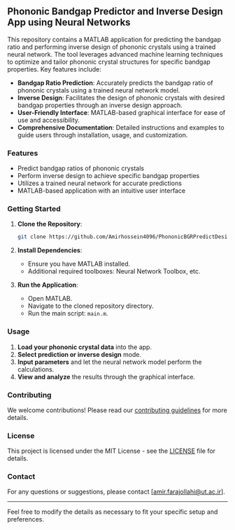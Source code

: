 ## Phononic Bandgap Predictor and Inverse Design App using Neural Networks

This repository contains a MATLAB application for predicting the bandgap ratio and performing inverse design of phononic crystals using a trained neural network. The tool leverages advanced machine learning techniques to optimize and tailor phononic crystal structures for specific bandgap properties. Key features include:

- **Bandgap Ratio Prediction**: Accurately predicts the bandgap ratio of phononic crystals using a trained neural network model.
- **Inverse Design**: Facilitates the design of phononic crystals with desired bandgap properties through an inverse design approach.
- **User-Friendly Interface**: MATLAB-based graphical interface for ease of use and accessibility.
- **Comprehensive Documentation**: Detailed instructions and examples to guide users through installation, usage, and customization.

### Features

- Predict bandgap ratios of phononic crystals
- Perform inverse design to achieve specific bandgap properties
- Utilizes a trained neural network for accurate predictions
- MATLAB-based application with an intuitive user interface

### Getting Started

1. **Clone the Repository**:
    ```bash
    git clone https://github.com/Amirhossein4096/PhononicBGRPredictDesign.git
    ```
2. **Install Dependencies**:
    - Ensure you have MATLAB installed.
    - Additional required toolboxes: Neural Network Toolbox, etc.

3. **Run the Application**:
    - Open MATLAB.
    - Navigate to the cloned repository directory.
    - Run the main script: `main.m`.

### Usage

1. **Load your phononic crystal data** into the app.
2. **Select prediction or inverse design** mode.
3. **Input parameters** and let the neural network model perform the calculations.
4. **View and analyze** the results through the graphical interface.

### Contributing

We welcome contributions! Please read our [contributing guidelines](link-to-contributing-guidelines) for more details.

### License

This project is licensed under the MIT License - see the [LICENSE](link-to-license-file) file for details.

### Contact

For any questions or suggestions, please contact [amir.farajollahi@ut.ac.ir].

---

Feel free to modify the details as necessary to fit your specific setup and preferences.
